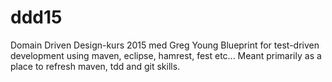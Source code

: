 # ddd15
Domain Driven Design-kurs 2015 med Greg Young
Blueprint for test-driven development using maven, eclipse, hamrest, fest etc...
Meant primarily as a place to refresh maven, tdd and git skills.
